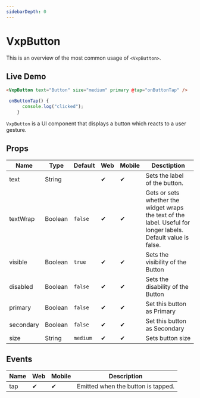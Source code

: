 ```yaml
---
sidebarDepth: 0
---
```


# VxpButton

This is an overview of the most common usage of `<VxpButton>`.

## Live Demo

<DocExampleBox codeBox="https://codesandbox.io/s/n5y3lym66p?module=%2Fsrc%2FApp.vue">

```html
<VxpButton text="Button" size="medium" primary @tap="onButtonTap" />
```

```js
 onButtonTap() {
      console.log("clicked");
    }
```

<VxpButtonDoc />
</DocExampleBox>

`VxpButton` is a UI component that displays a button which reacts to a user gesture.

## Props

| Name      | Type    | Default  | Web | Mobile | Desctiption                                                                                                    |
| --------- | ------- | -------- | --- | ------ | -------------------------------------------------------------------------------------------------------------- |
| text      | String  |          | ✔   | ✔      | Sets the label of the button.                                                                                  |
| textWrap  | Boolean | `false`  | ✔   | ✔      | Gets or sets whether the widget wraps the text of the label. Useful for longer labels. Default value is false. |
| visible   | Boolean | `true`   | ✔   | ✔      | Sets the visibility of the Button                                                                              |
| disabled  | Boolean | `false`  | ✔   | ✔      | Sets the disability of the Button                                                                              |
| primary   | Boolean | `false`  | ✔   | ✔      | Set this button as Primary                                                                                     |
| secondary | Boolean | `false`  | ✔   | ✔      | Set this button as Secondary                                                                                   |
| size      | String  | `medium` | ✔   | ✔      | Sets button size                                                                                               |

## Events

| Name | Web | Mobile | Description                        |
| ---- | --- | ------ | ---------------------------------- |
| tap  | ✔   | ✔      | Emitted when the button is tapped. |
